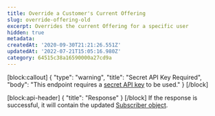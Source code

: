 ```yaml
---
title: Override a Customer's Current Offering
slug: override-offering-old
excerpt: Overrides the current Offering for a specific user
hidden: true
metadata:
createdAt: '2020-09-30T21:21:26.551Z'
updatedAt: '2022-07-21T15:05:16.980Z'
category: 64515c38a16590000a27cd9a
---
```

[block:callout]
{
  "type": "warning",
  "title": "Secret API Key Required",
  "body": "This endpoint requires a [secret API key](doc:authentication) to be used."
}
[/block]

[block:api-header]
{
  "title": "Response"
}
[/block]
If the response is successful, it will contain the updated [Subscriber object](ref:subscribers#the-subscriber-object).